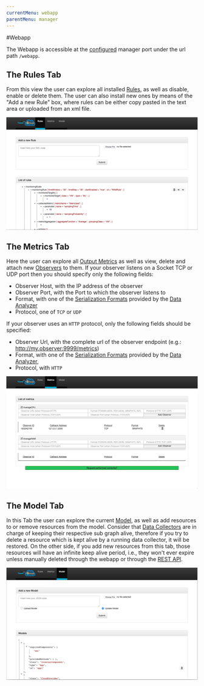 ```yaml
---
currentMenu: webapp
parentMenu: manager
---
```


#Webapp

The Webapp is accessible at the [configured][Configuration] manager port under the url path `/webapp`.

## The Rules Tab

From this view the user can explore all installed [Rules], as well as disable, enable or delete them. The user can also install new ones by means of the "Add a new Rule" box, where rules can be either copy pasted in the text area or uploaded from an xml file.

![Rules Tab](../../img/webapp-rules.png)

## The Metrics Tab

Here the user can explore all [Output Metrics] as well as view, delete and attach new [Observers] to them. If your observer listens on a Socket TCP or UDP port then you should specify only the following fields:
- Observer Host, with the IP address of the observer
- Observer Port, with the Port to which the observer listens to
- Format, with one of the [Serialization Formats] provided by the [Data Analyzer]
- Protocol, one of `TCP` or `UDP`

If your observer uses an `HTTP` protocol, only the following fields should be specified:
- Observer Url, with the complete url of the observer endpoint (e.g.: http://my.observer:9999/metrics)
- Format, with one of the [Serialization Formats] provided by the [Data Analyzer],
- Protocol, with `HTTP`

![Metrics Tab](../../img/webapp-metrics.png)

## The Model Tab

In this Tab the user can explore the current [Model], as well as add resources to or remove resources from the model. Consider that [Data Collectors] are in charge of keeping their respective sub graph alive, therefore if you try to delete a resource which is kept alive by a running data collector, it will be restored. On the other side, if you add new resources from this tab, those resources will have an infinite keep alive period, i.e., they won't ever expire unless manually deleted through the webapp or through the [REST API]. 

![Model Tab](../../img/webapp-model.png)


[Configuration]: configuration.html
[Rules]: ../rules/
[Output Metrics]: ../rules/actions.html#output-metric
[Observers]: ../observers
[Serialization Formats]: ../data-analyzer/serialization-formats.html
[Data Analyzer]: ../data-analyzer
[Model]: ../model
[Data Collectors]: ../data-collectors
[REST API]: ../manager/rest-api.html